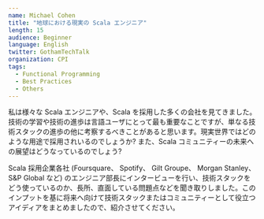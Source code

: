 ```yaml
---
name: Michael Cohen
title: "地球における現実の Scala エンジニア"
length: 15
audience: Beginner
language: English
twitter: GothamTechTalk
organization: CPI
tags:
  - Functional Programming
  - Best Practices
  - Others
---
```

私は様々な Scala エンジニアや、Scala を採用した多くの会社を見てきました。
技術の学習や技術の進歩は言語ユーザにとって最も重要なことですが、単なる技術スタックの進歩の他に考察するべきことがあると思います。現実世界ではどのような用途で採用されいるのでしょうか? また、Scala コミュニティーの未来への展望はどうなっているのでしょう?

Scala 採用企業各社 (Foursquare、 Spotify、 Gilt Groupe、 Morgan Stanley、 S&P Global など) のエンジニア部長にインタービューを行い、技術スタックをどう使っているのか、長所、直面している問題点などを聞き取りしました。このインプットを基に将来へ向けて技術スタックまたはコミュニティーとして役立つアイディアをまとめましたので、紹介させてください。
